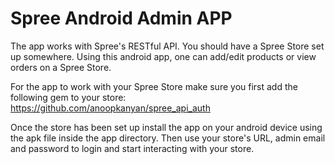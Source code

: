 # Spree Android Admin APP

The app works with  Spree's RESTful API. You should have a Spree Store set up somewhere. Using this android app, one can add/edit products or view orders on a Spree Store.

For the app to work with your Spree Store make sure you first add the following gem to your store: https://github.com/anoopkanyan/spree_api_auth

Once the store has been set up install the app on your android device using the apk file inside the app directory. Then use your store's URL, admin email and password to login and start interacting with your store.
